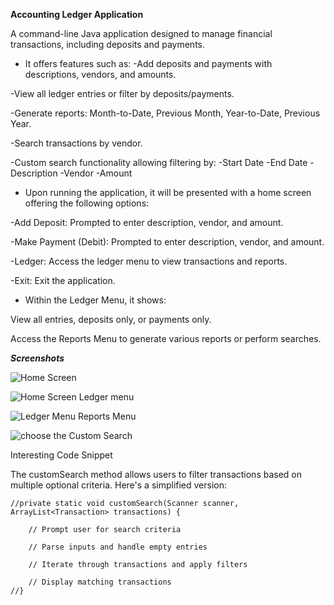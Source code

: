    ********************Accounting Ledger Application********************
      
A command-line Java application designed to manage financial transactions, including deposits and payments. 

 * It offers features such as:
 -Add deposits and payments with descriptions, vendors, and amounts.
  
 -View all ledger entries or filter by deposits/payments.
 
 -Generate reports: Month-to-Date, Previous Month, Year-to-Date, Previous Year.
 
 -Search transactions by vendor.
 
 -Custom search functionality allowing filtering by:
  -Start Date
  -End Date
  -Description
  -Vendor
  -Amount
 * Upon running the application, it will be presented with a home screen offering the following options:​

 -Add Deposit: Prompted to enter description, vendor, and amount.

 -Make Payment (Debit): Prompted to enter description, vendor, and amount.

 -Ledger: Access the ledger menu to view transactions and reports.

 -Exit: Exit the application.​

 * Within the Ledger Menu, it shows:​

View all entries, deposits only, or payments only.

Access the Reports Menu to generate various reports or perform searches.

***Screenshots***

![Home Screen](https://github.com/user-attachments/assets/805d3ede-0759-40fe-95e5-4c01c687594e)

![Home Screen   Ledger menu](https://github.com/user-attachments/assets/803a5c7b-e8aa-429d-9c9b-3d0b3c5dabd1)

![Ledger Menu   Reports Menu](https://github.com/user-attachments/assets/8d872c26-f3be-4380-9dd8-1d7b348046a9)

![choose the Custom Search](https://github.com/user-attachments/assets/f3ac0c1b-2e49-4055-aa9e-94a555a9b2d7)



 Interesting Code Snippet

The customSearch method allows users to filter transactions based on multiple optional criteria. Here's a simplified version:

    //private static void customSearch(Scanner scanner, ArrayList<Transaction> transactions) {
 
        // Prompt user for search criteria
    
        // Parse inputs and handle empty entries
    
        // Iterate through transactions and apply filters
    
        // Display matching transactions
    //}


